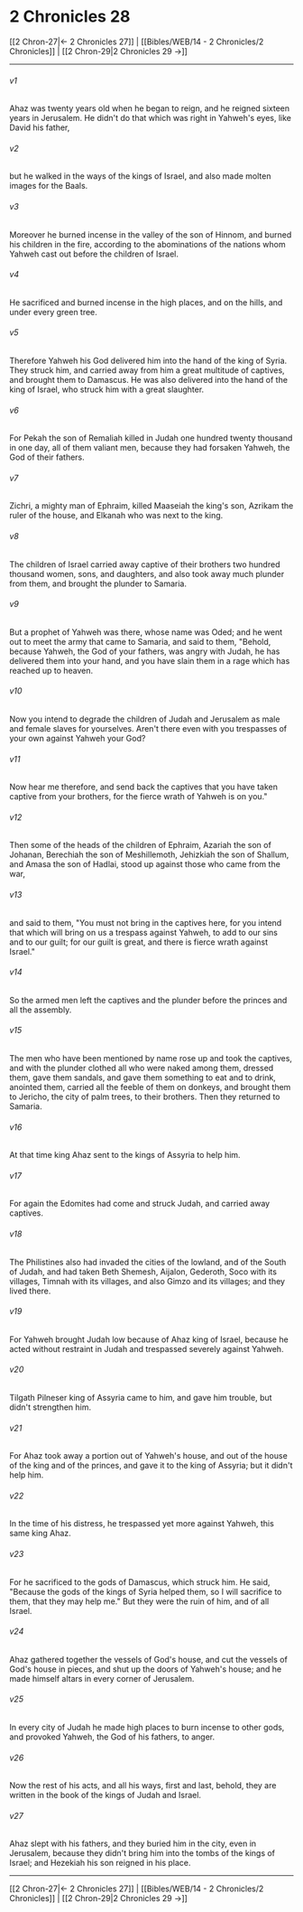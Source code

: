# 2 Chronicles 28

[[2 Chron-27|← 2 Chronicles 27]] | [[Bibles/WEB/14 - 2 Chronicles/2 Chronicles]] | [[2 Chron-29|2 Chronicles 29 →]]
***



###### v1 
Ahaz was twenty years old when he began to reign, and he reigned sixteen years in Jerusalem. He didn't do that which was right in Yahweh's eyes, like David his father, 

###### v2 
but he walked in the ways of the kings of Israel, and also made molten images for the Baals. 

###### v3 
Moreover he burned incense in the valley of the son of Hinnom, and burned his children in the fire, according to the abominations of the nations whom Yahweh cast out before the children of Israel. 

###### v4 
He sacrificed and burned incense in the high places, and on the hills, and under every green tree. 

###### v5 
Therefore Yahweh his God delivered him into the hand of the king of Syria. They struck him, and carried away from him a great multitude of captives, and brought them to Damascus. He was also delivered into the hand of the king of Israel, who struck him with a great slaughter. 

###### v6 
For Pekah the son of Remaliah killed in Judah one hundred twenty thousand in one day, all of them valiant men, because they had forsaken Yahweh, the God of their fathers. 

###### v7 
Zichri, a mighty man of Ephraim, killed Maaseiah the king's son, Azrikam the ruler of the house, and Elkanah who was next to the king. 

###### v8 
The children of Israel carried away captive of their brothers two hundred thousand women, sons, and daughters, and also took away much plunder from them, and brought the plunder to Samaria. 

###### v9 
But a prophet of Yahweh was there, whose name was Oded; and he went out to meet the army that came to Samaria, and said to them, "Behold, because Yahweh, the God of your fathers, was angry with Judah, he has delivered them into your hand, and you have slain them in a rage which has reached up to heaven. 

###### v10 
Now you intend to degrade the children of Judah and Jerusalem as male and female slaves for yourselves. Aren't there even with you trespasses of your own against Yahweh your God? 

###### v11 
Now hear me therefore, and send back the captives that you have taken captive from your brothers, for the fierce wrath of Yahweh is on you." 

###### v12 
Then some of the heads of the children of Ephraim, Azariah the son of Johanan, Berechiah the son of Meshillemoth, Jehizkiah the son of Shallum, and Amasa the son of Hadlai, stood up against those who came from the war, 

###### v13 
and said to them, "You must not bring in the captives here, for you intend that which will bring on us a trespass against Yahweh, to add to our sins and to our guilt; for our guilt is great, and there is fierce wrath against Israel." 

###### v14 
So the armed men left the captives and the plunder before the princes and all the assembly. 

###### v15 
The men who have been mentioned by name rose up and took the captives, and with the plunder clothed all who were naked among them, dressed them, gave them sandals, and gave them something to eat and to drink, anointed them, carried all the feeble of them on donkeys, and brought them to Jericho, the city of palm trees, to their brothers. Then they returned to Samaria. 

###### v16 
At that time king Ahaz sent to the kings of Assyria to help him. 

###### v17 
For again the Edomites had come and struck Judah, and carried away captives. 

###### v18 
The Philistines also had invaded the cities of the lowland, and of the South of Judah, and had taken Beth Shemesh, Aijalon, Gederoth, Soco with its villages, Timnah with its villages, and also Gimzo and its villages; and they lived there. 

###### v19 
For Yahweh brought Judah low because of Ahaz king of Israel, because he acted without restraint in Judah and trespassed severely against Yahweh. 

###### v20 
Tilgath Pilneser king of Assyria came to him, and gave him trouble, but didn't strengthen him. 

###### v21 
For Ahaz took away a portion out of Yahweh's house, and out of the house of the king and of the princes, and gave it to the king of Assyria; but it didn't help him. 

###### v22 
In the time of his distress, he trespassed yet more against Yahweh, this same king Ahaz. 

###### v23 
For he sacrificed to the gods of Damascus, which struck him. He said, "Because the gods of the kings of Syria helped them, so I will sacrifice to them, that they may help me." But they were the ruin of him, and of all Israel. 

###### v24 
Ahaz gathered together the vessels of God's house, and cut the vessels of God's house in pieces, and shut up the doors of Yahweh's house; and he made himself altars in every corner of Jerusalem. 

###### v25 
In every city of Judah he made high places to burn incense to other gods, and provoked Yahweh, the God of his fathers, to anger. 

###### v26 
Now the rest of his acts, and all his ways, first and last, behold, they are written in the book of the kings of Judah and Israel. 

###### v27 
Ahaz slept with his fathers, and they buried him in the city, even in Jerusalem, because they didn't bring him into the tombs of the kings of Israel; and Hezekiah his son reigned in his place.

***
[[2 Chron-27|← 2 Chronicles 27]] | [[Bibles/WEB/14 - 2 Chronicles/2 Chronicles]] | [[2 Chron-29|2 Chronicles 29 →]]
